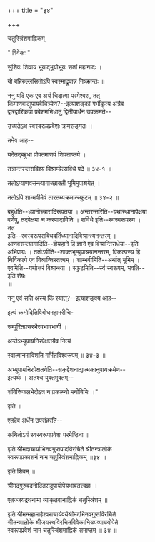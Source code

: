 +++
title = "३४"

+++
  
  
चतुस्त्रिंशमाह्निकम्  
  
  
" विवेकः "   
  
सुशिवः शिवाय भूयाद्भूयोभूयः सतां महानादः ।  
  
यो बहिरुल्लसितोऽपि स्वस्माद्रूपान्न निष्क्रान्तः ॥  
  
ननु यदि एक एव अयं चिदात्मा परमेश्वरः, तत्   
किमाणवाद्युपायवैचित्र्येण?--इत्याशङ्कां गर्भीकृत्य अत्रैव   
द्वारद्वारिकया प्रवेशमभिधातुं द्वितीयार्धेन उपक्रमते--  
  
  
उच्यतेऽथ स्वस्वरूपप्रवेशः क्रमसङ्गतः ।  
  
  
तमेव आह--   
  
  
यदेतद्बहुधा प्रोक्तमाणवं शिवताप्तये ।  
  
तत्रान्तरन्तराविश्य विश्राम्येत्सविधे पदे ॥ ३४-१ ॥  
  
ततोऽप्याणवसन्त्यागाच्छाक्तीं भूमिमुपाश्रयेत् ।  
  
ततोऽपि शाम्भवीमेवं तारतम्यक्रमात्स्फुटम् ॥ ३४-२ ॥  
  
  
बहुधेति--ध्यानोच्चारादिरूपतया । अन्तरन्तरिति--यथास्थानापेक्षया   
वर्णेषु, तदपेक्षया च करणादाविति । सविधे इति--स्वस्वरूपस्य ।   
तत  
इति--स्वस्वरूपसविधवर्तिध्यानादिविश्रान्त्यनन्तरम् ।   
आणवसन्त्यागादिति--ज्ञेयहाने हि ज्ञाने एव विश्रान्तिराधेया--इति   
अभिप्रायः । ततोऽपीति--शाक्तभूम्युपाश्रयानन्तरम्, विकल्पस्य हि   
निर्विकल्पे एव विश्रान्तिस्तत्त्वम् । शाम्भवीमिति--अर्थात् भूमिम् ।   
एवमिति--यथोत्तरं विश्रान्त्या । स्फुटमिति--स्वं स्वरूपम्, भवति--  
इति शेषः  
॥  
  
ननु एवं सति अस्य किं स्यात्?--इत्याशङ्क्य आह--  
  
  
इत्थं क्रमोदितिविबोधमहामरीचि-  
  
सम्पूरितप्रसरभैरवभावभागी ।  
  
अन्तेऽभ्युपायनिरपेक्षतयैव नित्यं  
  
स्वात्मानमाविशति गर्भितविश्वरूपम् ॥ ३४-३ ॥  
  
  
अभ्युपायनिरपेक्षतयेति--सकृद्देशनाद्यात्मकानुपायक्रमेण--  
इत्यर्थः । अतश्च युक्तमुक्तम्--  
  
शंवित्तिफलभेदोऽत्र न प्रकल्प्यो मनीषिभिः ।"   
  
इति ॥  
  
एतदेव अर्धेन उपसंहरति--  
  
  
कथितोऽयं स्वस्वरूपप्रवेशः परमेष्ठिना ॥  
  
  
  
इति श्रीमदाचार्याभिनवगुप्तपादविरचिते श्रीतन्त्रालोके   
स्वरूपप्रकाशनं नाम चतुस्त्रिंशमाह्निकम् ॥३४ ॥  
  
  
इति शिवम् ॥   
  
  
श्रीमद्गुरुवदनोदितसदुपायोपेयभावतत्त्वज्ञः ।  
  
एतज्जयद्रथनामा व्याकृतवानाह्निकं चतुस्त्रिंशम् ॥  
  
  
  
इति श्रीमन्महामाहेश्वराचार्यवर्यश्रीमदभिनवगुप्तविरचिते   
श्रीतन्त्रालोके श्रीजयरथविरचितविवेकाभिख्यव्याख्योपेते   
स्वरूपप्रवेशं नाम चतुस्त्रिंशमाह्निकं समाप्तम् ॥ ३४ ॥  
  
  
  